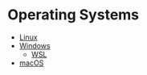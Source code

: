 # Operating Systems

- [Linux](https://www.linux.org/)
- [Windows](https://www.microsoft.com/en-us/windows)
  - [WSL](https://docs.microsoft.com/en-us/windows/wsl/)
- [macOS](https://www.apple.com/macos/)

